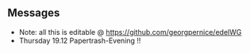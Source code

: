 Messages
-------------
* Note: all this is editable 
@ https://github.com/georgpernice/edelWG
* Thursday 19.12 Papertrash-Evening !! 